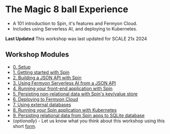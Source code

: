 # The Magic 8 ball Experience

  - A 101 introduction to Spin, it's features and Fermyon Cloud.
  - Includes using Serverless AI, and deploying to Kubernetes.

**Last Updated**
This workshop was last updated for SCALE 21x 2024

## Workshop Modules

- [0. Setup](00-setup.md)
- [1. Getting started with Spin](01-getting-started.md)
- [2. Building a JSON API with Spin](02-json-api.md)
- [3. Using Fermyon Serverless AI from a JSON API](03-spin-ai.md)
- [4. Running your front-end application with Spin](04-frontend.md)
- [5. Persisting non-relational data with Spin's key/value store](05-spin-kv.md)
- [6. Deploying to Fermyon Cloud](06-deploy-fermyon-cloud.md)
- [7. Using external databases](07-external-db.md)
- [8. Running your Spin application with Kubernetes](08-kubernetes.md)
- [9. Persisting relational data from Spin apps to SQLite database](09-spin-sqlite.md)
- (_optionally_) - Let us know what you think about this workshop using this short [form](https://form.typeform.com/to/RK08OLSy).
